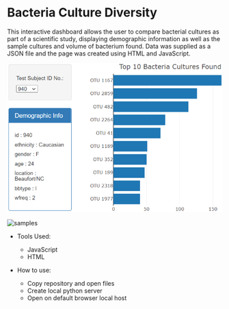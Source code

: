 # Bacteria Culture Diversity

This interactive dashboard allows the user to compare bacterial cultures as part of a scientific study, displaying demographic
information as well as the sample cultures and volume of bacterium found. Data was supplied as a JSON file and the page was created
using HTML and JavaScript. 


![cultures](/static/pictures/bacteria_cultures.PNG)

![samples](/static/pictures/bacteria_sampeles.PNG)


* Tools Used:
    * JavaScript
    * HTML
    
* How to use: 
    * Copy repository and open files
    * Create local python server
    * Open on default browser local host 

